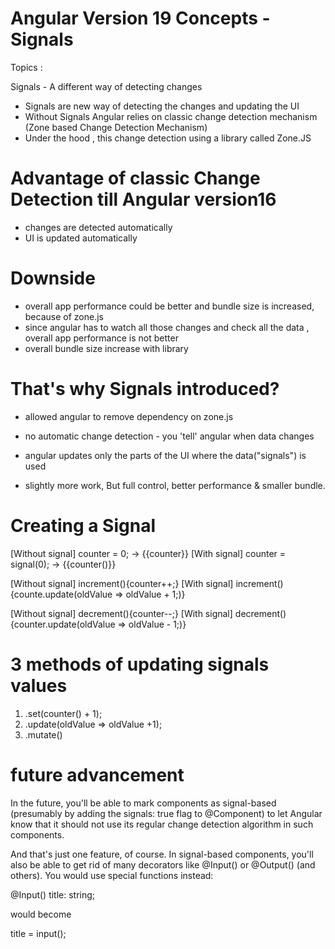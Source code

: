# Angular Version 19 Concepts - Signals
Topics :

Signals - A different way of detecting changes

- Signals are new way of detecting the changes and updating the UI
- Without Signals Angular relies on classic change detection mechanism (Zone based Change Detection Mechanism)
- Under the hood , this change detection using a library called Zone.JS

# Advantage of classic Change Detection till Angular version16

- changes are detected automatically
- UI  is updated automatically

# Downside

- overall app performance could be better and bundle size is increased, because of zone.js 
- since angular has to watch all those changes and check all the data , overall app performance is not better
- overall bundle size increase with library

# That's why Signals introduced?

- allowed angular to remove dependency on zone.js
- no automatic change detection - you 'tell' angular when data changes
- angular updates only the parts of the UI where the data("signals") is used

- slightly more work, But full control, better performance & smaller bundle.

# Creating a Signal
 [Without signal] counter = 0;  -> {{counter}}
 [With signal] counter = signal(0); -> {{counter()}}

 [Without signal] increment(){counter++;}
 [With signal] increment(){counte.update(oldValue => oldValue + 1;)}
 
[Without signal] decrement(){counter--;}
 [With signal] decrement(){counter.update(oldValue => oldValue - 1;)}

 # 3 methods of updating signals values
 1. .set(counter() + 1);
 2. .update(oldValue => oldValue +1);
 3. .mutate()

# future advancement

In the future, you'll be able to mark components as signal-based (presumably by adding the signals: true flag to @Component) to let Angular know that it should not use its regular change detection algorithm in such components.

And that's just one feature, of course. In signal-based components, you'll also be able to get rid of many decorators like @Input() or @Output() (and others). You would use special functions instead:

@Input() title: string;

would become

title = input<string>();